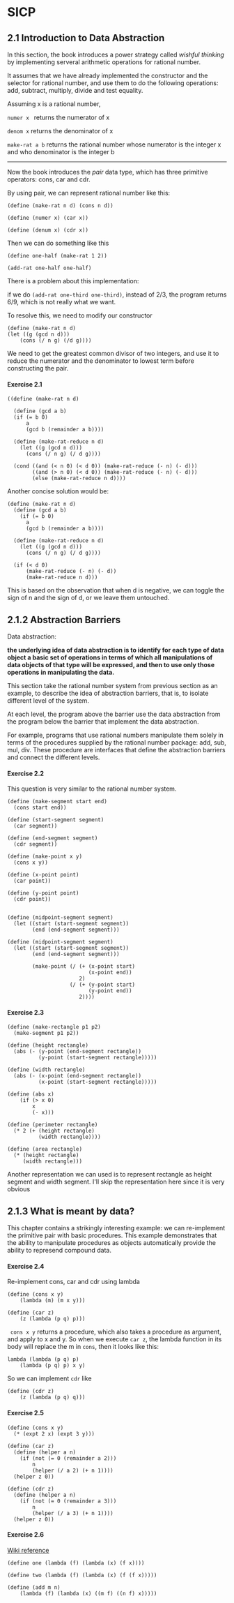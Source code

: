 # SICP 

## 2.1 Introduction to Data Abstraction

In this section, the book introduces a power strategy called *wishful thinking* by implementing serveral arithmetic operations for rational number.

It assumes that we have already implemented the constructor and the selector for rational number, and use them to do the following operations: add, subtract, multiply, divide and test equality.

Assuming x is a rational number,

`numer x ` returns the numerator of x

`denom x` returns the denominator of x

`make-rat a b` returns the rational number whose numerator is the integer x and who denominator is the integer b


***

Now the book introduces the *pair* data type, which has three primitive operators: cons, car and cdr.

By using pair, we can represent rational number like this:

```
(define (make-rat n d) (cons n d))

(define (numer x) (car x))

(define (denum x) (cdr x))

```

Then we can do something like this

```
(define one-half (make-rat 1 2))

(add-rat one-half one-half)

```

There is a problem about this implementation:

if we do `(add-rat one-third one-third)`, instead of 2/3, the program returns 6/9, which is not really what we want.

To resolve this, we need to modify our constructor

```
(define (make-rat n d)
(let ((g (gcd n d)))
	(cons (/ n g) (/d g))))
```

We need to get the greatest common divisor of two integers, and use it to reduce the numerator and the denominator to lowest term before constructing the pair.

#### Exercise 2.1

```
((define (make-rat n d)
  
  (define (gcd a b)
  (if (= b 0)
      a
      (gcd b (remainder a b))))

  (define (make-rat-reduce n d)
    (let ((g (gcd n d)))
      (cons (/ n g) (/ d g))))
  
  (cond ((and (< n 0) (< d 0)) (make-rat-reduce (- n) (- d)))
        ((and (> n 0) (< d 0)) (make-rat-reduce (- n) (- d)))
        (else (make-rat-reduce n d))))

```
Another concise solution would be:

```
(define (make-rat n d)
  (define (gcd a b)
    (if (= b 0)
      a
      (gcd b (remainder a b))))
  
  (define (make-rat-reduce n d)
    (let ((g (gcd n d)))
      (cons (/ n g) (/ d g))))
  
  (if (< d 0)
      (make-rat-reduce (- n) (- d))
      (make-rat-reduce n d)))

```

This is based on the observation that when d is negative, we can toggle the sign of n and the sign of d, or we leave them untouched.



## 2.1.2 Abstraction Barriers

Data abstraction: 

**the underlying idea of data abstraction is to identify for each type of data object a basic set of operations in terms of which all manipulations of data objects of that type will be expressed, and then to use only those operations in manipulating the data.**

This section take the rational number system from previous section as an example, to describe the idea of abstraction barriers, that is, to isolate different level of the system.

At each level, the program above the barrier use the data abstraction from the program below the barrier that implement the data abstraction.

For example, programs that use rational numbers manipulate them solely in terms of the procedures supplied by the rational number package: add, sub, mul, div. These procedure are interfaces that define the abstraction barriers and connect the different levels.


#### Exercise 2.2

This question is very similar to the rational number system.

```
(define (make-segment start end)
  (cons start end))

(define (start-segment segment)
  (car segment))

(define (end-segment segment)
  (cdr segment))

(define (make-point x y)
  (cons x y))

(define (x-point point)
  (car point))

(define (y-point point)
  (cdr point))


(define (midpoint-segment segment)
  (let ((start (start-segment segment))
        (end (end-segment segment)))
        
(define (midpoint-segment segment)
  (let ((start (start-segment segment))
        (end (end-segment segment)))
        
        (make-point (/ (+ (x-point start)
                          (x-point end)) 
                       2)
                    (/ (+ (y-point start)
                          (y-point end)) 
                       2))))
```

#### Exercise 2.3

```
(define (make-rectangle p1 p2)
  (make-segment p1 p2))

(define (height rectangle)
  (abs (- (y-point (end-segment rectangle))
          (y-point (start-segment rectangle)))))

(define (width rectangle)
  (abs (- (x-point (end-segment rectangle))
          (x-point (start-segment rectangle)))))

(define (abs x)
    (if (> x 0)
        x
        (- x)))

(define (perimeter rectangle)
  (* 2 (+ (height rectangle)
          (width rectangle))))

(define (area rectangle)
  (* (height rectangle)
     (width rectangle)))

```

Another representation we can used is to represent  rectangle as height segment and width segment. I'll skip the representation here since it is very obvious

## 2.1.3 What is meant by data?
This chapter contains a strikingly interesting example: we can re-implement the primitive pair with basic procedures. This example demonstrates that the ability to manipulate procedures as objects automatically provide the ability to represend compound data.

#### Exercise 2.4

Re-implement cons, car and cdr using lambda



```
(define (cons x y)
	(lambda (m) (m x y)))

(define (car z)
	(z (lambda (p q) p)))
```

``` cons x y``` returns a procedure, which also takes a procedure as argument, and apply to x and y. So when we execute ``` car z ```, the lambda function in its body will replace the m in ```cons```, then it looks like this:


``` 
lambda (lambda (p q) p)
	(lambda (p q) p) x y)
```

So we can implement ```cdr``` like

```
(define (cdr z)
	(z (lambda (p q) q)))
```

#### Exercise 2.5
```
(define (cons x y)
  (* (expt 2 x) (expt 3 y)))

(define (car z)
  (define (helper a n)
    (if (not (= 0 (remainder a 2)))
        n
        (helper (/ a 2) (+ n 1))))
  (helper z 0))

(define (cdr z)
  (define (helper a n)
    (if (not (= 0 (remainder a 3)))
        n
        (helper (/ a 3) (+ n 1))))
  (helper z 0))
```

#### Exercise 2.6

[Wiki reference](https://en.wikipedia.org/wiki/Church_encoding)

```
(define one (lambda (f) (lambda (x) (f x))))

(define two (lambda (f) (lambda (x) (f (f x)))))

(define (add m n)
	(lambda (f) (lambda (x) ((m f) ((n f) x)))))

```
